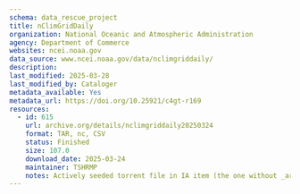 ```yaml
---
schema: data_rescue_project 
title: nClimGridDaily
organization: National Oceanic and Atmospheric Administration
agency: Department of Commerce
websites: ncei.noaa.gov
data_source: www.ncei.noaa.gov/data/nclimgriddaily/
description: 
last_modified: 2025-03-28
last_modified_by: Cataloger
metadata_available: Yes
metadata_url: https://doi.org/10.25921/c4gt-r169
resources:
  - id: 615
    url: archive.org/details/nclimgriddaily20250324
    format: TAR, nc, CSV
    status: Finished
    size: 107.0
    download_date: 2025-03-24
    maintainer: TSHRMP
    notes: Actively seeded torrent file in IA item (the one without _archive).  Direct file upload in progress.Alternate torrent location  academictorrents.com/details/3b7d120c33110a0706c9afae714648b6f8e249a7
---
```

